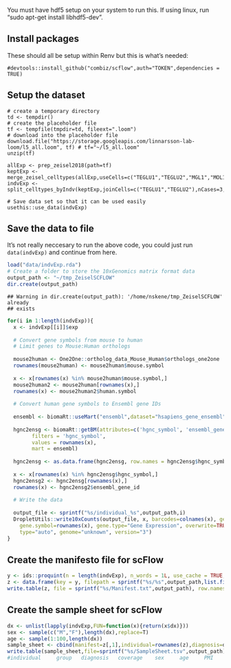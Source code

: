 You must have hdf5 setup on your system to run this. If using linux, run
“sudo apt-get install libhdf5-dev”.

Install packages
----------------

These should all be setup within Renv but this is what’s needed:


    #devtools::install_github("combiz/scflow",auth="TOKEN",dependencies = TRUE)

Setup the dataset
-----------------

    # create a temporary directory
    td <- tempdir()
    # create the placeholder file
    tf <- tempfile(tmpdir=td, fileext=".loom")
    # download into the placeholder file
    download.file("https://storage.googleapis.com/linnarsson-lab-loom/l5_all.loom", tf) # tf="~/l5_all.loom"
    unzip(tf)

    allExp <- prep_zeisel2018(path=tf)
    keptExp <- merge_zeisel_celltypes(allExp,useCells=c("TEGLU1","TEGLU2","MGL1","MOL1"))
    indvExp <- split_celltypes_byIndv(keptExp,joinCells=c("TEGLU1","TEGLU2"),nCases=3,jointName="Pyramidal")

    # Save data set so that it can be used easily
    usethis::use_data(indvExp)

Save the data to file
---------------------

It’s not really neccesary to run the above code, you could just run
`data(indvExp)` and continue from here.

``` r
load("data/indvExp.rda")
# Create a folder to store the 10xGenomics matrix format data
output_path <- "~/tmp_ZeiselSCFLOW"
dir.create(output_path)
```

    ## Warning in dir.create(output_path): '/home/nskene/tmp_ZeiselSCFLOW' already
    ## exists

``` r
for(i in 1:length(indvExp)){
  x <- indvExp[[i]]$exp
  
  # Convert gene symbols from mouse to human
  # Limit genes to Mouse:Human orthologs
  
  mouse2human <- One2One::ortholog_data_Mouse_Human$orthologs_one2one 
  rownames(mouse2human) <- mouse2human$mouse.symbol
  
  x <- x[rownames(x) %in% mouse2human$mouse.symbol,]
  mouse2human2 <- mouse2human[rownames(x),]
  rownames(x) <- mouse2human2$human.symbol
  
  # Convert human gene symbols to Ensembl gene IDs
  
  ensembl <- biomaRt::useMart("ensembl",dataset="hsapiens_gene_ensembl")
  
  hgnc2ensg <- biomaRt::getBM(attributes=c('hgnc_symbol', 'ensembl_gene_id'), 
        filters = 'hgnc_symbol', 
        values = rownames(x), 
        mart = ensembl)
  
  hgnc2ensg <- as.data.frame(hgnc2ensg, row.names = hgnc2ensg$hgnc_symbol)
  
  x <- x[rownames(x) %in% hgnc2ensg$hgnc_symbol,]  
  hgnc2ensg2 <- hgnc2ensg[rownames(x),]
  rownames(x) <- hgnc2ensg2$ensembl_gene_id
  
  # Write the data
  
  output_file <- sprintf("%s/individual_%s",output_path,i)
  DropletUtils::write10xCounts(output_file, x, barcodes=colnames(x), gene.id=rownames(x),
    gene.symbol=rownames(x), gene.type="Gene Expression", overwrite=TRUE, 
    type="auto", genome="unknown", version="3")
}
```

Create the manifesto file for scFlow
------------------------------------

``` r
y <- ids::proquint(n = length(indvExp), n_words = 1L, use_cache = TRUE, use_openssl = FALSE)
z <- data.frame(key = y, filepath = sprintf("%s/%s",output_path,list.files(output_path,pattern="individual")),stringsAsFactors = FALSE)
write.table(z, file = sprintf("%s/Manifest.txt",output_path), row.names = FALSE, col.names = TRUE, quote = FALSE, sep = "\t")
```

Create the sample sheet for scFlow
----------------------------------

``` r
dx <- unlist(lapply(indvExp,FUN=function(x){return(x$dx)}))
sex <- sample(c("M","F"),length(dx),replace=T)
age <- sample(1:100,length(dx))
sample_sheet <- cbind(manifest=z[,1],individual=rownames(z),diagnosis=dx,sex=sex)
write.table(sample_sheet,file=sprintf("%s/SampleSheet.tsv",output_path), row.names = FALSE, col.names = TRUE, quote = FALSE, sep = "\t")
#individual     group   diagnosis   coverage    sex     age     PMI     duration    capdate     prepdate    seqdate     MLS     RIN     manifest
```
